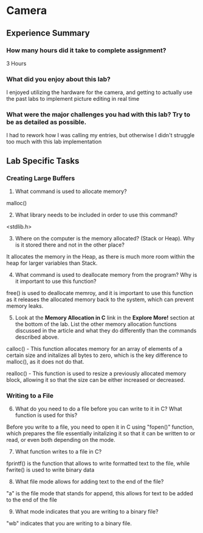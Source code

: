 # Camera

## Experience Summary

### How many hours did it take to complete assignment?
3 Hours

### What did you enjoy about this lab?
I enjoyed utilizing the hardware for the camera, and getting to actually use the past labs to implement picture editing in real time

### What were the major challenges you had with this lab? Try to be as detailed as possible.
I had to rework how I was calling my entries, but otherwise I didn't struggle too much with this lab implementation

## Lab Specific Tasks

### Creating Large Buffers

1. What command is used to allocate memory?

malloc()

2. What library needs to be included in order to use this command?

<stdlib.h>

3. Where on the computer is the memory allocated? (Stack or Heap). Why is it stored there and not in the other place?

It allocates the memory in the Heap, as there is much more room within the heap for larger variables than Stack. 

4. What command is used to deallocate memory from the program? Why is it important to use this function?

free() is used to deallocate memroy, and it is important to use this function as it releases the allocated memory back to the system, which can prevent memory leaks.

5. Look at the **Memory Allocation in C** link in the **Explore More!** section at the bottom of the lab. List the other memory allocation functions discussed in the article and what they do differently than the commands described above.

calloc() - This function allocates memory for an array of elements of a certain size and initalizes all bytes to zero, which is the key difference to malloc(), as it does not do that. 

realloc() - This function is used to resize a previously allocated memory block, allowing it so that the size can be either increased or decreased. 

### Writing to a File

6. What do you need to do a file before you can write to it in C? What function is used for this?

Before you write to a file, you need to open it in C using "fopen()" function, which prepares the file essentially initalizing it so that it can be written to or read, or even both depending on the mode. 

7. What function writes to a file in C?

fprintf() is the function that allows to write formatted text to the file, while fwrite() is used to write binary data

8. What file mode allows for adding text to the end of the file?

"a" is the file mode that stands for append, this allows for text to be added to the end of the file

9. What mode indicates that you are writing to a binary file?

"wb" indicates that you are writing to a binary file. 
